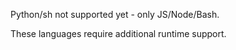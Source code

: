 Python/sh not supported yet - only JS/Node/Bash.

These languages require additional runtime support.
